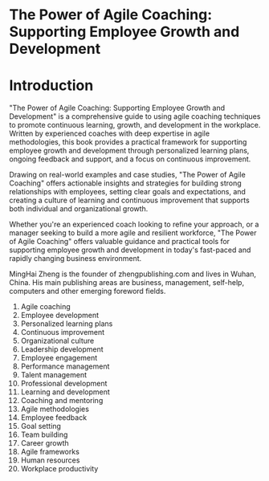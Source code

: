 # The Power of Agile Coaching: Supporting Employee Growth and Development

# Introduction

"The Power of Agile Coaching: Supporting Employee Growth and Development" is a comprehensive guide to using agile coaching techniques to promote continuous learning, growth, and development in the workplace. Written by experienced coaches with deep expertise in agile methodologies, this book provides a practical framework for supporting employee growth and development through personalized learning plans, ongoing feedback and support, and a focus on continuous improvement.

Drawing on real-world examples and case studies, "The Power of Agile Coaching" offers actionable insights and strategies for building strong relationships with employees, setting clear goals and expectations, and creating a culture of learning and continuous improvement that supports both individual and organizational growth.

Whether you're an experienced coach looking to refine your approach, or a manager seeking to build a more agile and resilient workforce, "The Power of Agile Coaching" offers valuable guidance and practical tools for supporting employee growth and development in today's fast-paced and rapidly changing business environment.

MingHai Zheng is the founder of zhengpublishing.com and lives in Wuhan, China. His main publishing areas are business, management, self-help, computers and other emerging foreword fields.


1. Agile coaching
2. Employee development
3. Personalized learning plans
4. Continuous improvement
5. Organizational culture
6. Leadership development
7. Employee engagement
8. Performance management
9. Talent management
10. Professional development
11. Learning and development
12. Coaching and mentoring
13. Agile methodologies
14. Employee feedback
15. Goal setting
16. Team building
17. Career growth
18. Agile frameworks
19. Human resources
20. Workplace productivity

